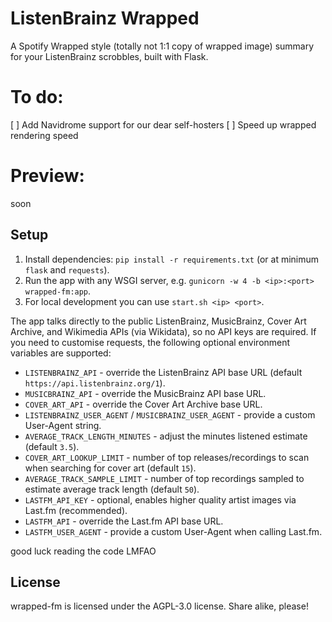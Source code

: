 # ListenBrainz Wrapped
A Spotify Wrapped style (totally not 1:1 copy of wrapped image) summary for your ListenBrainz scrobbles, built with Flask.

# To do:
[ ] Add Navidrome support for our dear self-hosters
[ ] Speed up wrapped rendering speed

# Preview:
soon

## Setup
1. Install dependencies: `pip install -r requirements.txt` (or at minimum `flask` and `requests`).
2. Run the app with any WSGI server, e.g. `gunicorn -w 4 -b <ip>:<port> wrapped-fm:app`.
3. For local development you can use `start.sh <ip> <port>`.

The app talks directly to the public ListenBrainz, MusicBrainz, Cover Art Archive, and Wikimedia APIs (via Wikidata), so no API keys are required. If you need to customise requests, the following optional environment variables are supported:

- `LISTENBRAINZ_API` - override the ListenBrainz API base URL (default `https://api.listenbrainz.org/1`).
- `MUSICBRAINZ_API` - override the MusicBrainz API base URL.
- `COVER_ART_API` - override the Cover Art Archive base URL.
- `LISTENBRAINZ_USER_AGENT` / `MUSICBRAINZ_USER_AGENT` - provide a custom User-Agent string.
- `AVERAGE_TRACK_LENGTH_MINUTES` - adjust the minutes listened estimate (default `3.5`).
- `COVER_ART_LOOKUP_LIMIT` - number of top releases/recordings to scan when searching for cover art (default `15`).
- `AVERAGE_TRACK_SAMPLE_LIMIT` - number of top recordings sampled to estimate average track length (default `50`).
- `LASTFM_API_KEY` - optional, enables higher quality artist images via Last.fm (recommended).
- `LASTFM_API` - override the Last.fm API base URL.
- `LASTFM_USER_AGENT` - provide a custom User-Agent when calling Last.fm.


good luck reading the code LMFAO

## License
wrapped-fm is licensed under the AGPL-3.0 license. Share alike, please!
